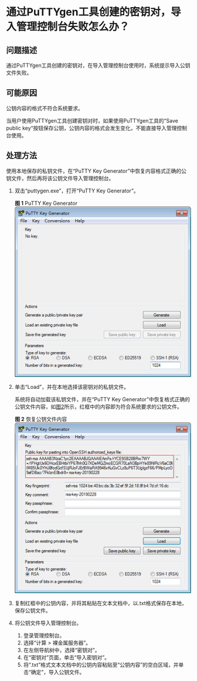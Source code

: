 # 通过PuTTYgen工具创建的密钥对，导入管理控制台失败怎么办？<a name="bms_faq_0030"></a>

## 问题描述<a name="section51637593141938"></a>

通过PuTTYgen工具创建的密钥对，在导入管理控制台使用时，系统提示导入公钥文件失败。

## 可能原因<a name="section30783045141945"></a>

公钥内容的格式不符合系统要求。

当用户使用PuTTYgen工具创建密钥对时，如果使用PuTTYgen工具的“Save public key“按钮保存公钥，公钥内容的格式会发生变化，不能直接导入管理控制台使用。

## 处理方法<a name="section5338199164313"></a>

使用本地保存的私钥文件，在“PuTTY Key Generator”中恢复内容格式正确的公钥文件，然后再将该公钥文件导入管理控制台。

1.  双击“puttygen.exe”，打开“PuTTY Key Generator”。

    **图 1**  PuTTY Key Generator<a name="bms_01_0015_fig512465412578"></a>  
    ![](figures/PuTTY-Key-Generator.png "PuTTY-Key-Generator")

2.  单击“Load”，并在本地选择该密钥对的私钥文件。

    系统将自动加载该私钥文件，并在“PuTTY Key Generator”中恢复格式正确的公钥文件内容，如[图2](#fig184661439153519)所示，红框中的内容即为符合系统要求的公钥文件。

    **图 2**  恢复公钥文件内容<a name="fig184661439153519"></a>  
    ![](figures/恢复公钥文件内容.png "恢复公钥文件内容")

3.  复制红框中的公钥内容，并将其粘贴在文本文档中，以.txt格式保存在本地，保存公钥文件。
4.  将公钥文件导入管理控制台。
    1.  登录管理控制台。
    2.  选择“计算 \> 裸金属服务器”。
    3.  在左侧导航树中，选择“密钥对”。
    4.  在“密钥对”页面，单击“导入密钥对”。
    5.  将“.txt”格式文本文档中的公钥内容粘贴至“公钥内容”的空白区域，并单击“确定”，导入公钥文件。


